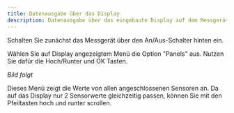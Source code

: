 ```yaml
---
title: Datenausgabe über das Display
description: Datenausgabe über das eingebaute Display auf dem Messgerät
---
```


Schalten Sie zunächst das Messgerät über den An/Aus-Schalter hinten ein.

Wählen Sie auf Display angezeigtem Menü die Option "Panels" aus. Nutzen Sie dafür die Hoch/Runter und OK Tasten.

*Bild folgt*

Dieses Menü zeigt die Werte von allen angeschlossenen Sensoren an.
Da auf das Display nur 2 Sensorwerte gleichzeitig passen, können Sie mit den Pfeiltasten hoch und runter scrollen.
